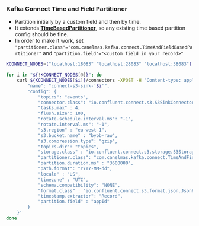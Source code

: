 ### Kafka Connect Time and Field Partitioner

- Partition initially by a custom field and then by time.
- It extends **[TimeBasedPartitioner](https://github.com/confluentinc/kafka-connect-storage-common/blob/master/partitioner/src/main/java/io/confluent/connect/storage/partitioner/TimeBasedPartitioner.java])**, so any existing time based partition config should be fine.
- In order to make it work, set `"partitioner.class"="com.canelmas.kafka.connect.TimeAndFieldBasedPartitioner"` and `"partition.field"="<custom field in your record>"`

```bash
KCONNECT_NODES=("localhost:18083" "localhost:28083" "localhost:38083")

for i in "${!KCONNECT_NODES[@]}"; do
    curl ${KCONNECT_NODES[$i]}/connectors -XPOST -H 'Content-type: application/json' -H 'Accept: application/json' -d '{
        "name": "connect-s3-sink-'$i'",
        "config": {
            "topics": "events",
            "connector.class": "io.confluent.connect.s3.S3SinkConnector",
            "tasks.max" : 4,
            "flush.size": 100,
            "rotate.schedule.interval.ms": "-1",
            "rotate.interval.ms": "-1",
            "s3.region" : "eu-west-1",
            "s3.bucket.name" : "byob-raw",
            "s3.compression.type": "gzip",
            "topics.dir": "topics",
            "storage.class" : "io.confluent.connect.s3.storage.S3Storage",
            "partitioner.class": "com.canelmas.kafka.connect.TimeAndFieldBasedPartitioner",
            "partition.duration.ms" : "3600000",
            "path.format": "YYYY-MM-dd",
            "locale" : "US",
            "timezone" : "UTC",
            "schema.compatibility": "NONE",
            "format.class" : "io.confluent.connect.s3.format.json.JsonFormat",
            "timestamp.extractor": "Record",
            "partition.field" : "appId"
        }
    }'
done
```